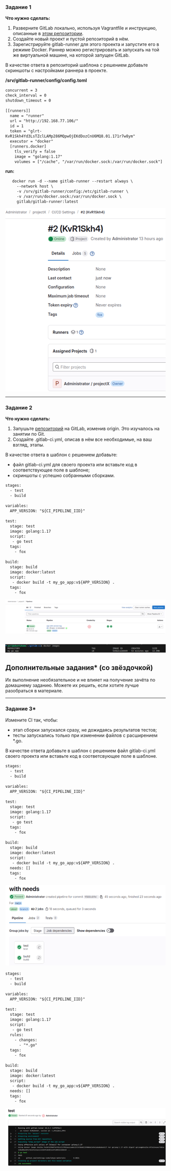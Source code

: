 
### Задание 1

**Что нужно сделать:**

1. Разверните GitLab локально, используя Vagrantfile и инструкцию, описанные в [этом репозитории](https://github.com/netology-code/sdvps-materials/tree/main/gitlab).   
2. Создайте новый проект и пустой репозиторий в нём.
3. Зарегистрируйте gitlab-runner для этого проекта и запустите его в режиме Docker. Раннер можно регистрировать и запускать на той же виртуальной машине, на которой запущен GitLab.

В качестве ответа в репозиторий шаблона с решением добавьте скриншоты с настройками раннера в проекте.

**/srv/gitlab-runner/config/config.toml**
```
concurrent = 3
check_interval = 0
shutdown_timeout = 0

[[runners]]
  name = "runner"
  url = "http://192.168.77.106/"
  id = 1
  token = "glrt-KvR1Skh4Yd3LsTZclLAMp286MQpwOjEKdDozCnU6MQ8.01.171r7w8ym"
  executor = "docker"
  [runners.docker]
    tls_verify = false
    image = "golang:1.17"
    volumes = ["/cache", "/var/run/docker.sock:/var/run/docker.sock"]
```

**run:**
```
   docker run -d --name gitlab-runner --restart always \
     --network host \
     -v /srv/gitlab-runner/config:/etc/gitlab-runner \
     -v /var/run/docker.sock:/var/run/docker.sock \
     gitlab/gitlab-runner:latest
```

![task1](task1.png)

---

### Задание 2

**Что нужно сделать:**

1. Запушьте [репозиторий](https://github.com/netology-code/sdvps-materials/tree/main/gitlab) на GitLab, изменив origin. Это изучалось на занятии по Git.
2. Создайте .gitlab-ci.yml, описав в нём все необходимые, на ваш взгляд, этапы.

В качестве ответа в шаблон с решением добавьте: 
   
 * файл gitlab-ci.yml для своего проекта или вставьте код в соответствующее поле в шаблоне; 
 * скриншоты с успешно собранными сборками.
 
```
stages:
  - test
  - build

variables:
  APP_VERSION: "${CI_PIPELINE_IID}"

test:
  stage: test
  image: golang:1.17
  script: 
   - go test 
  tags:
    - fox

build:
  stage: build
  image: docker:latest
  script:
   - docker build -t my_go_app:v${APP_VERSION} .
  tags:
    - fox
```
![task2-1](task2-1.png)
 
![task2-2](task2-2.png)
---
## Дополнительные задания* (со звёздочкой)

Их выполнение необязательное и не влияет на получение зачёта по домашнему заданию. Можете их решить, если хотите лучше разобраться в материале.

---

### Задание 3*

Измените CI так, чтобы:

 - этап сборки запускался сразу, не дожидаясь результатов тестов;
 - тесты запускались только при изменении файлов с расширением *.go.

В качестве ответа добавьте в шаблон с решением файл gitlab-ci.yml своего проекта или вставьте код в соответсвующее поле в шаблоне.

```
stages:
  - test
  - build

variables:
  APP_VERSION: "${CI_PIPELINE_IID}"

test:
  stage: test
  image: golang:1.17
  script:
   - go test
  tags:
    - fox

build:
  stage: build
  image: docker:latest
  script:
   - docker build -t my_go_app:v${APP_VERSION} .
  needs: []
  tags:
    - fox
```

![task3-1](task3-1.png)

```
stages:
  - test
  - build

variables:
  APP_VERSION: "${CI_PIPELINE_IID}"

test:
  stage: test
  image: golang:1.17
  script:
   - go test
  rules:
    - changes:
      - "*.go"
  tags:
    - fox

build:
  stage: build
  image: docker:latest
  script:
   - docker build -t my_go_app:v${APP_VERSION} .
  needs: []
  tags:
    - fox
```

![task3-2](task3-2.png)
